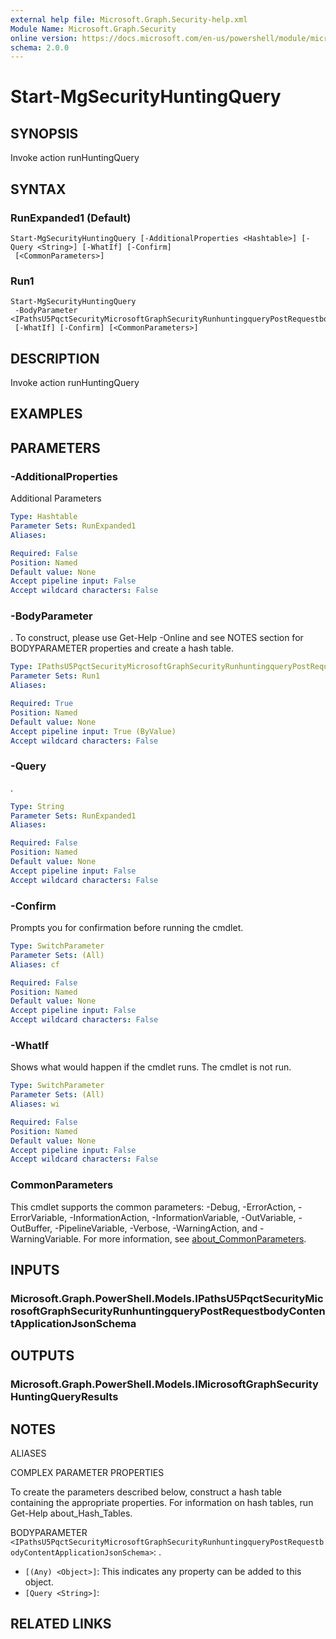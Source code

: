 ```yaml
---
external help file: Microsoft.Graph.Security-help.xml
Module Name: Microsoft.Graph.Security
online version: https://docs.microsoft.com/en-us/powershell/module/microsoft.graph.security/start-mgsecurityhuntingquery
schema: 2.0.0
---
```


# Start-MgSecurityHuntingQuery

## SYNOPSIS
Invoke action runHuntingQuery

## SYNTAX

### RunExpanded1 (Default)
```
Start-MgSecurityHuntingQuery [-AdditionalProperties <Hashtable>] [-Query <String>] [-WhatIf] [-Confirm]
 [<CommonParameters>]
```

### Run1
```
Start-MgSecurityHuntingQuery
 -BodyParameter <IPathsU5PqctSecurityMicrosoftGraphSecurityRunhuntingqueryPostRequestbodyContentApplicationJsonSchema>
 [-WhatIf] [-Confirm] [<CommonParameters>]
```

## DESCRIPTION
Invoke action runHuntingQuery

## EXAMPLES

## PARAMETERS

### -AdditionalProperties
Additional Parameters

```yaml
Type: Hashtable
Parameter Sets: RunExpanded1
Aliases:

Required: False
Position: Named
Default value: None
Accept pipeline input: False
Accept wildcard characters: False
```

### -BodyParameter
.
To construct, please use Get-Help -Online and see NOTES section for BODYPARAMETER properties and create a hash table.

```yaml
Type: IPathsU5PqctSecurityMicrosoftGraphSecurityRunhuntingqueryPostRequestbodyContentApplicationJsonSchema
Parameter Sets: Run1
Aliases:

Required: True
Position: Named
Default value: None
Accept pipeline input: True (ByValue)
Accept wildcard characters: False
```

### -Query
.

```yaml
Type: String
Parameter Sets: RunExpanded1
Aliases:

Required: False
Position: Named
Default value: None
Accept pipeline input: False
Accept wildcard characters: False
```

### -Confirm
Prompts you for confirmation before running the cmdlet.

```yaml
Type: SwitchParameter
Parameter Sets: (All)
Aliases: cf

Required: False
Position: Named
Default value: None
Accept pipeline input: False
Accept wildcard characters: False
```

### -WhatIf
Shows what would happen if the cmdlet runs.
The cmdlet is not run.

```yaml
Type: SwitchParameter
Parameter Sets: (All)
Aliases: wi

Required: False
Position: Named
Default value: None
Accept pipeline input: False
Accept wildcard characters: False
```

### CommonParameters
This cmdlet supports the common parameters: -Debug, -ErrorAction, -ErrorVariable, -InformationAction, -InformationVariable, -OutVariable, -OutBuffer, -PipelineVariable, -Verbose, -WarningAction, and -WarningVariable. For more information, see [about_CommonParameters](http://go.microsoft.com/fwlink/?LinkID=113216).

## INPUTS

### Microsoft.Graph.PowerShell.Models.IPathsU5PqctSecurityMicrosoftGraphSecurityRunhuntingqueryPostRequestbodyContentApplicationJsonSchema
## OUTPUTS

### Microsoft.Graph.PowerShell.Models.IMicrosoftGraphSecurityHuntingQueryResults
## NOTES

ALIASES

COMPLEX PARAMETER PROPERTIES

To create the parameters described below, construct a hash table containing the appropriate properties. For information on hash tables, run Get-Help about_Hash_Tables.


BODYPARAMETER `<IPathsU5PqctSecurityMicrosoftGraphSecurityRunhuntingqueryPostRequestbodyContentApplicationJsonSchema>`: .
  - `[(Any) <Object>]`: This indicates any property can be added to this object.
  - `[Query <String>]`: 

## RELATED LINKS

